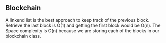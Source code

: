 ## Blockchain ##

A linkend list is the best approach to keep track of the previous block. Retrieve the last block is O(1) and getting the first block would be O(n). The Space complexity is O(n) because we are storing each of the blocks in our blockchain class.